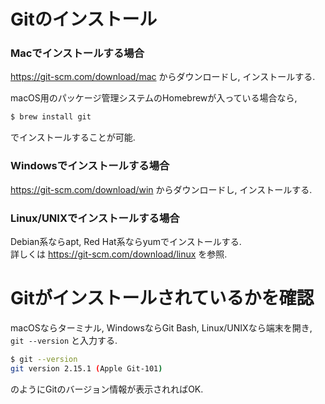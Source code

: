 # Gitのインストール

### Macでインストールする場合

https://git-scm.com/download/mac からダウンロードし, インストールする.

macOS用のパッケージ管理システムのHomebrewが入っている場合なら,

```bash
$ brew install git
```

でインストールすることが可能.

### Windowsでインストールする場合

https://git-scm.com/download/win からダウンロードし, インストールする.

### Linux/UNIXでインストールする場合

Debian系ならapt, Red Hat系ならyumでインストールする.  
詳しくは https://git-scm.com/download/linux を参照.

# Gitがインストールされているかを確認

macOSならターミナル, WindowsならGit Bash, Linux/UNIXなら端末を開き, `git --version` と入力する.

```bash
$ git --version
git version 2.15.1 (Apple Git-101)
```

のようにGitのバージョン情報が表示されればOK.
